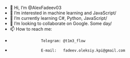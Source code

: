 - 👋 Hi, I’m @AlexFadeev03
- 👀 I’m interested in machine learning and JavaScript/
- 🌱 I’m currently learning C#, Python, JavaScript/
- 💞️ I’m looking to collaborate on Google. Some day/
- 📫 How to reach me:
-                   Telegram: @t1m3_flow
-                   E-mail:   fadeev.oleksiy.kpi@gmail.com

<!---
AlexFadeev03/AlexFadeev03 is a ✨ special ✨ repository because its `README.md` (this file) appears on your GitHub profile.
You can click the Preview link to take a look at your changes.
--->
